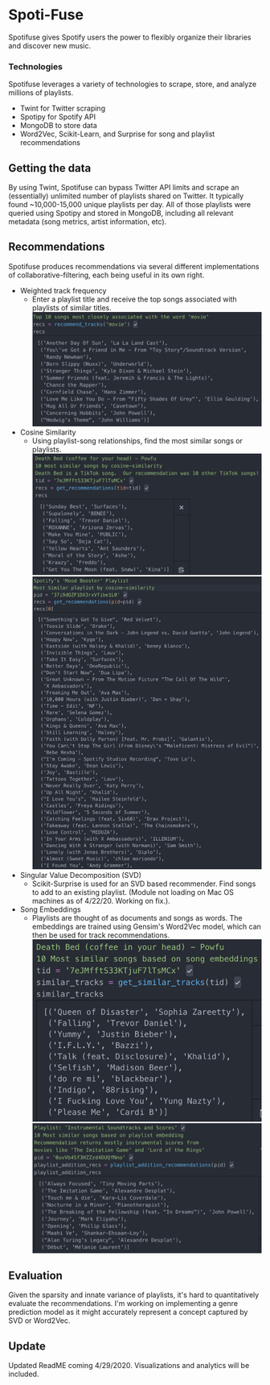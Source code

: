 # Spoti-Fuse
Spotifuse gives Spotify users the power to flexibly organize their libraries and discover new music.

### Technologies
Spotifuse leverages a variety of technologies to scrape, store, and analyze millions of playlists.
- Twint for Twitter scraping
- Spotipy for Spotify API
- MongoDB to store data
- Word2Vec, Scikit-Learn, and Surprise for song and playlist recommendations

## Getting the data
By using Twint, Spotifuse can bypass Twitter API limits and scrape an (essentially) unlimited number of playlists shared on Twitter.  It typically found ~10,000-15,000 unique playlists per day.  All of those playlists were queried using Spotipy and stored in MongoDB, including all relevant metadata (song metrics, artist information, etc).

## Recommendations
Spotifuse produces recommendations via several different implementations of collaborative-filtering, each being useful in its own right.  
- Weighted track frequency
    - Enter a playlist title and receive the top songs associated with playlists of similar titles. ![frequency_vis](screenshots/frequency_recs.png)
- Cosine Similarity
    - Using playlist-song relationships, find the most similar songs or playlists.
    ![cosine_song](screenshots/cosine_song_recs.png)
    ![cosine_playlist](screenshots/cosine_playlist_recs.png)
- Singular Value Decomposition (SVD)
    - Scikit-Surprise is used for an SVD based recommender.  Find songs to add to an existing playlist.  (Module not loading on Mac OS machines as of 4/22/20.  Working on fix.).
- Song Embeddings
    - Playlists are thought of as documents and songs as words.  The embeddings are trained using Gensim's Word2Vec model, which can then be used for track recommendations.
    ![song_embedding](screenshots/song_embedding.png)
    ![playlist_embedding](screenshots/playlist_embedding.png)

## Evaluation
Given the sparsity and innate variance of playlists, it's hard to quantitatively evaluate the recommendations.  I'm working on implementing a genre prediction model as it might accurately represent a concept captured by SVD or Word2Vec.

## Update
Updated ReadME coming 4/29/2020.  Visualizations and analytics will be included.
